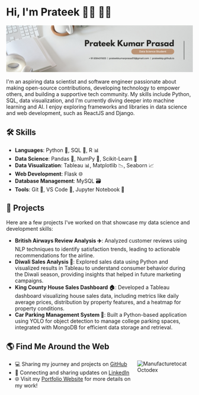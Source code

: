 # Hi, I'm Prateek 👋🏾 👨‍💻

![Profile Banner](visuals/Banner.png)

I'm an aspiring data scientist and software engineer passionate about making open-source contributions, developing technology to empower others, and building a supportive tech community. My skills include Python, SQL, data visualization, and I'm currently diving deeper into machine learning and AI. I enjoy exploring frameworks and libraries in data science and web development, such as ReactJS and Django. 

## 🛠 Skills
- **Languages**: Python 🐍, SQL 💾, R 📊
- **Data Science**: Pandas 🐼, NumPy 🔢, Scikit-Learn 🤖
- **Data Visualization**: Tableau 📊, Matplotlib 📉, Seaborn 📈
- **Web Development**: Flask 🌐
- **Database Management**: MySQL 🗃️
- **Tools**: Git 🌳, VS Code 📝, Jupyter Notebook 📔

## 📂 Projects
Here are a few projects I've worked on that showcase my data science and development skills:

- **British Airways Review Analysis ✈️**: Analyzed customer reviews using NLP techniques to identify satisfaction trends, leading to actionable recommendations for the airline.
- **Diwali Sales Analysis 🎉**: Explored sales data using Python and visualized results in Tableau to understand consumer behavior during the Diwali season, providing insights that helped in future marketing campaigns.
- **King County House Sales Dashboard 🏠**: Developed a Tableau dashboard visualizing house sales data, including metrics like daily average prices, distribution by property features, and a heatmap for property conditions.
- **Car Parking Management System 🚗**: Built a Python-based application using YOLO for object detection to manage college parking spaces, integrated with MongoDB for efficient data storage and retrieval.


## 🌎 Find Me Around the Web
<a href="https://www.linkedin.com/in/prateekkp/">
    <img align="right" width="150" height="150" src="https://octodex.github.com/images/manufacturetocat.png" alt="Manufacturetocat Octodex">
</a>

- 💻 Sharing my journey and projects on [GitHub](https://github.com/prateekkp) 
- 💼 Connecting and sharing updates on [LinkedIn](https://www.linkedin.com/in/prateekkp/)
- 🌐 Visit my [Portfolio Website](https://prateekkp.github.io/) for more details on my work!
